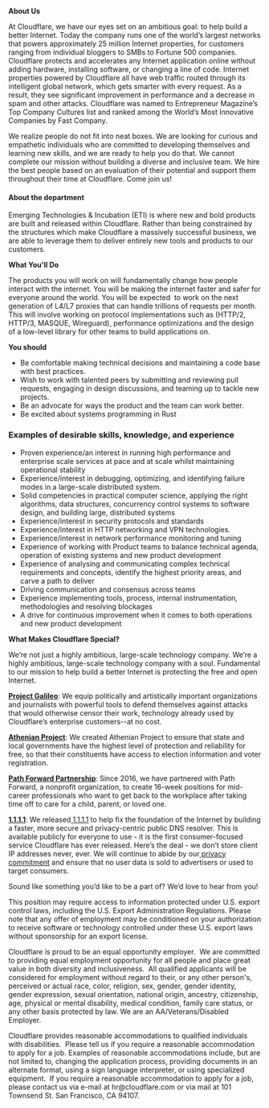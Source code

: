 <div class="content-intro">
	<div><strong>About Us</strong></div>
	<div>
		<p><span style="font-weight: 400;">At Cloudflare, we have our eyes set on an ambitious goal: to help build a better Internet. Today the company runs one of the world’s largest networks that powers approximately 25 million Internet properties, for customers ranging from individual bloggers to SMBs to Fortune 500 companies. Cloudflare protects and accelerates any Internet application online without adding hardware, installing software, or changing a line of code. Internet properties powered by Cloudflare all have web traffic routed through its intelligent global network, which gets smarter with every request. As a result, they see significant improvement in performance and a decrease in spam and other attacks. Cloudflare was named to Entrepreneur Magazine’s Top Company Cultures list and ranked among the World’s Most Innovative Companies by Fast Company.</span><span style="font-weight: 400;">&nbsp;</span></p>
		<p><span style="font-weight: 400;">We realize people do not fit into neat boxes. We are looking for curious and empathetic individuals who are committed to developing themselves and learning new skills, and we are ready to help you do that. We cannot complete our mission without building a diverse and inclusive team. We hire the best people based on an evaluation of their potential and support them throughout their time at Cloudflare. Come join us!&nbsp;</span></p>
	</div>
</div>
<h4><strong>About the department</strong></h4>
<p><span style="font-weight: 400;">Emerging Technologies &amp; Incubation (ETI) is where new and bold products are built and released within Cloudflare. Rather than being constrained by the structures which make Cloudflare a massively successful business, we are able to leverage them to deliver entirely new tools and products to our customers.&nbsp;</span></p>
<p><strong>What You'll Do</strong></p>
<p><span style="font-weight: 400;">The products you will work on will fundamentally change how people interact with the internet. You will be making the internet faster and safer for everyone around the world. You will be expected&nbsp; to work on the next generation of L4/L7 proxies that can handle trillions of requests per month. This will involve working on protocol implementations such as (HTTP/2, HTTP/3, MASQUE, Wireguard), performance optimizations and the design of a low-level library for other teams to build applications on.</span></p>
<p><strong>You should&nbsp;</strong></p>
<ul>
	<li style="font-weight: 400;"><span style="font-weight: 400;">Be comfortable making technical decisions and maintaining a code base with best practices.</span></li>
	<li style="font-weight: 400;"><span style="font-weight: 400;">Wish to work with talented peers by submitting and reviewing pull requests, engaging in design discussions, and teaming up to tackle new projects.</span></li>
	<li style="font-weight: 400;"><span style="font-weight: 400;">Be an advocate for ways the product and the team can work better.</span></li>
	<li style="font-weight: 400;"><span style="font-weight: 400;">Be excited about systems programming in Rust</span></li>
</ul>
<h3><strong>Examples of desirable skills, knowledge, and experience</strong></h3>
<ul>
	<li style="font-weight: 400;"><span style="font-weight: 400;">Proven experience/an interest in running high performance and enterprise scale services at pace and at scale whilst maintaining operational stability</span></li>
	<li style="font-weight: 400;"><span style="font-weight: 400;">Experience/interest in debugging, optimizing, and identifying failure modes in a large-scale distributed system.</span></li>
	<li style="font-weight: 400;"><span style="font-weight: 400;">Solid competencies in practical computer science, applying the right algorithms, data structures, concurrency control systems to software design, and building large, distributed systems</span></li>
	<li style="font-weight: 400;"><span style="font-weight: 400;">Experience/interest in security protocols and standards</span></li>
	<li style="font-weight: 400;"><span style="font-weight: 400;">Experience/interest in HTTP networking and VPN technologies.</span></li>
	<li style="font-weight: 400;"><span style="font-weight: 400;">Experience/interest in network performance monitoring and tuning</span></li>
	<li style="font-weight: 400;"><span style="font-weight: 400;">Experience of working with Product teams to balance technical agenda, operation of existing systems and new product development</span></li>
	<li style="font-weight: 400;"><span style="font-weight: 400;">Experience of analysing and communicating complex technical requirements and concepts, identify the highest priority areas, and carve a path to deliver</span></li>
	<li style="font-weight: 400;"><span style="font-weight: 400;">Driving communication and consensus across teams</span></li>
	<li style="font-weight: 400;"><span style="font-weight: 400;">Experience implementing tools, process, internal instrumentation, methodologies and resolving blockages</span></li>
	<li style="font-weight: 400;"><span style="font-weight: 400;">A drive for continuous improvement when it comes to both operations and new product development</span></li>
</ul>
<div class="content-conclusion">
	<p><strong>What Makes Cloudflare Special?</strong></p>
	<p><span style="font-weight: 400;">We’re not just a highly ambitious, large-scale technology company. We’re a highly ambitious, large-scale technology company with a soul. Fundamental to our mission to help build a better Internet is protecting the free and open Internet.</span></p>
	<p><a href="https://blog.cloudflare.com/protecting-free-expression-online/"><strong>Project Galileo</strong></a><span style="font-weight: 400;">: We equip politically and artistically important organizations and journalists with powerful tools to defend themselves against attacks that would otherwise censor their work, technology already used by Cloudflare’s enterprise customers--at no cost.</span></p>
	<p><strong><a href="https://www.cloudflare.com/athenian/">Athenian Project</a></strong><span style="font-weight: 400;">: We created Athenian Project to ensure that state and local governments have the highest level of protection and reliability for free, so that their constituents have access to election information and voter registration.</span></p>
	<p><a href="https://blog.cloudflare.com/tag/path-forward/"><strong>Path Forward Partnership</strong></a><span style="font-weight: 400;">: Since 2016, we have partnered with Path Forward, a nonprofit organization, to create 16-week positions for mid-career professionals who want to get back to the workplace after taking time off to care for a child, parent, or loved one.</span></p>
	<p><a href="https://1.1.1.1/"><strong>1.1.1.1</strong></a><span style="font-weight: 400;">: We released</span><a href="https://1.1.1.1/"> <span style="font-weight: 400;">1.1.1.1</span></a><span style="font-weight: 400;"> to help fix the foundation of the Internet by building a faster, more secure and privacy-centric public DNS resolver. This is available publicly for everyone to use - it is the first consumer-focused service Cloudflare has ever released. Here’s the deal - we don’t store client IP addresses never, ever. We will continue to abide by our</span><a href="https://developers.cloudflare.com/1.1.1.1/privacy/public-dns-resolver"> privacy commitment</a><span style="font-weight: 400;"> and ensure that no user data is sold to advertisers or used to target consumers.</span></p>
	<p><span style="font-weight: 400;">Sound like something you’d like to be a part of? We’d love to hear from you!</span></p>
	<p><span style="font-weight: 400;">This position may require access to information protected under U.S. export control laws, including the U.S. Export Administration Regulations. Please note that any offer of employment may be conditioned on your authorization to receive software or technology controlled under these U.S. export laws without sponsorship for an export license.</span></p>
	<p><span style="font-weight: 400;">Cloudflare is proud to be an equal opportunity employer. &nbsp;We are committed to providing equal employment opportunity for all people and place great value in both diversity and inclusiveness. &nbsp;All qualified applicants will be considered for employment without regard to their, or any other person's, perceived or actual</span> <span style="font-weight: 400;">race, color, religion, sex, gender, gender identity, gender expression, sexual orientation, national origin, ancestry, citizenship, age, physical or mental disability, medical condition, family care status, or any other basis protected by law. </span><span style="font-weight: 400;">We are an AA/Veterans/Disabled Employer.</span></p>
	<p><span style="font-weight: 400;">Cloudflare provides reasonable accommodations to qualified individuals with disabilities. &nbsp;Please tell us if you require a reasonable accommodation to apply for a job. Examples of reasonable accommodations include, but are not limited to, changing the application process, providing documents in an alternate format, using a sign language interpreter, or using specialized equipment. &nbsp;If you require a reasonable accommodation to apply for a job, please contact us via e-mail at </span><span style="font-weight: 400;">hr@cloudflare.com</span><span style="font-weight: 400;"> or via mail at 101 Townsend St. San Francisco, CA 94107.</span></p>
</div>